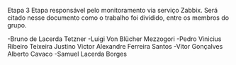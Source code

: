 Etapa 3 
Etapa responsável pelo monitoramento via serviço Zabbix. Será citado nesse documento como o trabalho foi dividido, entre os membros do grupo.

-Bruno de Lacerda Tetzner
-Luigi Von Blücher Mezzogori
-Pedro Vinicius Ribeiro Teixeira Justino Victor Alexandre Ferreira Santos 
-Vitor Gonçalves Alberto Cavaco
-Samuel Lacerda Borges
